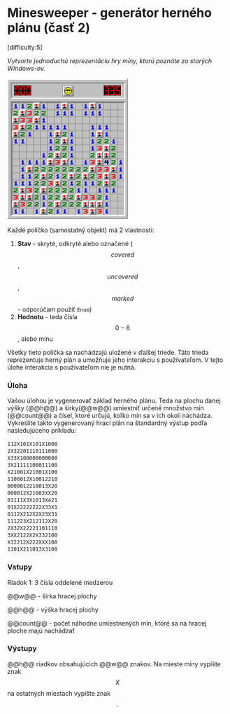 
# Minesweeper - generátor herného plánu (časť 2)

[difficulty:5]

*Vytvorte jednoduchú reprezentáciu hry míny, ktorú poznáte zo starých Windows-ov.*

![Minesweeper](https://github.com/jan-kandrac-ssnd/zbierka_uloh/blob/main/img/minesweeper.png?raw=true)

Každé políčko (samostatný objekt) má 2 vlastnosti:
1.  **Stav** - skryté, odkryté alebo označené ($$covered$$, $$uncovered$$, $$marked$$ - odporúčam použiť `Enum`)
2.  **Hodnotu** - teda čísla $$0-8$$, alebo mínu

Všetky tieto políčka sa nachádzajú uložené v ďalšej triede. Táto trieda reprezentuje herný plán a umožňuje jeho interakciu s používateľom. V tejto úlohe interakcia s používateľom nie je nutná.

### Úloha

Vašou úlohou je vygenerovať základ herného plánu. Teda na plochu danej výšky (@@h@@) a šírky(@@w@@) umiestniť určené množstvo mín (@@count@@) a čísel, ktoré určujú, koľko mín sa v ich okolí nachádza. Vykreslite takto vygenerovaný hrací plán na štandardný výstup podľa nasledujúceho príkladu:

```
112X101X101X1000
2X32201110111000
X33X100000000000
3X21111100011100
X21001X21001X100
1100012X10012210
0000012210013X20
000012X21002XX20
01111X3X1013X421
01X22222222X33X1
0112X212X2X23X31
111223X212112X20
2X32X22221101110
3XX2122X2X332100
X32212X222XXX100
1101X211013X3100
```

### Vstupy

Riadok 1: 3 čísla oddelené medzerou

@@w@@ - šírka hracej plochy

@@h@@ - výška hracej plochy

@@count@@ - počet náhodne umiestnených mín, ktoré sa na hracej ploche majú nachádzať

### Výstupy

@@h@@ riadkov obsahujúcich @@w@@ znakov. Na mieste míny vypíšte znak $$X$$ na ostatných miestach vypíšte znak $$.$$

